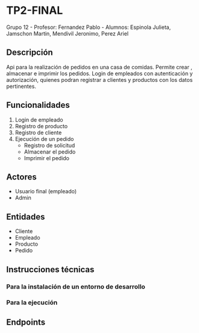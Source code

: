 # TP2-FINAL 
Grupo 12
    - Profesor: Fernandez Pablo
    - Alumnos: Espinola Julieta, Jamschon Martin, Mendivil Jeronimo, Perez Ariel

## Descripción
Api para la realización de pedidos en una casa de comidas. 
Permite crear , almacenar e imprimir los pedidos. 
Login de empleados con autenticación y autorización, quienes podran registrar a clientes y productos con los datos pertinentes.

## Funcionalidades 
1. Login de empleado
2. Registro de producto
3. Registro de cliente
4. Ejecución de un pedido
    - Registro de solicitud 
    - Almacenar el pedido
    - Imprimir el pedido

## Actores 
- Usuario final (empleado)
- Admin

## Entidades
- Cliente
- Empleado
- Producto
- Pedido

## Instrucciones técnicas

### Para la instalación de un entorno de desarrollo

### Para la ejecución
    
## Endpoints    
    
